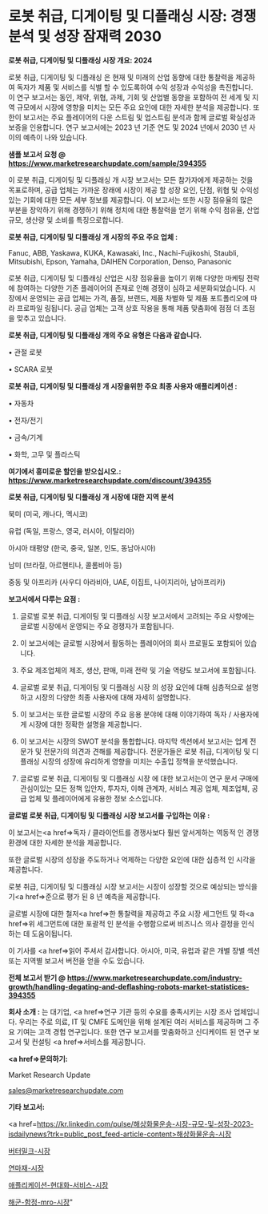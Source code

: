 # 로봇 취급, 디게이팅 및 디플래싱 시장: 경쟁 분석 및 성장 잠재력 2030

<strong>로봇 취급, 디게이팅 및 디플래싱 시장 개요: 2024</strong>

로봇 취급, 디게이팅 및 디플래싱 은 현재 및 미래의 산업 동향에 대한 통찰력을 제공하여 독자가 제품 및 서비스를 식별 할 수 있도록하여 수익 성장과 수익성을 촉진합니다. 이 연구 보고서는 동인, 제약, 위협, 과제, 기회 및 산업별 동향을 포함하여 전 세계 및 지역 규모에서 시장에 영향을 미치는 모든 주요 요인에 대한 자세한 분석을 제공합니다. 또한이 보고서는 주요 플레이어의 다운 스트림 및 업스트림 분석과 함께 글로벌 확실성과 보증을 인용합니다. 연구 보고서에는 2023 년 기준 연도 및 2024 년에서 2030 년 사이의 예측이 나와 있습니다.



<strong>샘플 보고서 요청 @ <a href=https://www.marketresearchupdate.com/sample/394355>https://www.marketresearchupdate.com/sample/394355</a></strong>

이 로봇 취급, 디게이팅 및 디플래싱 개 시장 보고서는 모든 참가자에게 제공하는 것을 목표로하며, 공급 업체는 가까운 장래에 시장이 제공 할 성장 요인, 단점, 위협 및 수익성있는 기회에 대한 모든 세부 정보를 제공합니다. 이 보고서는 또한 시장 점유율의 많은 부분을 장악하기 위해 경쟁하기 위해 정치에 대한 통찰력을 얻기 위해 수익 점유율, 산업 규모, 생산량 및 소비를 특징으로합니다.



<strong>로봇 취급, 디게이팅 및 디플래싱 개 시장의 주요 주요 업체 :</strong>

Fanuc, ABB, Yaskawa, KUKA, Kawasaki, Inc., Nachi-Fujikoshi, Staubli, Mitsubishi, Epson, Yamaha, DAIHEN Corporation, Denso, Panasonic

로봇 취급, 디게이팅 및 디플래싱 산업은 시장 점유율을 높이기 위해 다양한 마케팅 전략에 참여하는 다양한 기존 플레이어의 존재로 인해 경쟁이 심하고 세분화되었습니다. 시장에서 운영되는 공급 업체는 가격, 품질, 브랜드, 제품 차별화 및 제품 포트폴리오에 따라 프로파일 링됩니다. 공급 업체는 고객 상호 작용을 통해 제품 맞춤화에 점점 더 초점을 맞추고 있습니다.



<strong>로봇 취급, 디게이팅 및 디플래싱 개의 주요 유형은 다음과 같습니다.</strong>

• 관절 로봇

• SCARA 로봇



<strong>로봇 취급, 디게이팅 및 디플래싱 개 시장을위한 주요 최종 사용자 애플리케이션 :</strong>

• 자동차

• 전자/전기

• 금속/기계

• 화학, 고무 및 플라스틱



<strong>여기에서 흥미로운 할인을 받으십시오.: <a href=https://www.marketresearchupdate.com/discount/394355>https://www.marketresearchupdate.com/discount/394355</a></strong>



<strong>로봇 취급, 디게이팅 및 디플래싱 개 시장에 대한 지역 분석</strong>

북미 (미국, 캐나다, 멕시코)

유럽 (독일, 프랑스, 영국, 러시아, 이탈리아)

아시아 태평양 (한국, 중국, 일본, 인도, 동남아시아)

남미 (브라질, 아르헨티나, 콜롬비아 등)

중동 및 아프리카 (사우디 아라비아, UAE, 이집트, 나이지리아, 남아프리카)



<strong>보고서에서 다루는 요점 :</strong>

1. 글로벌 로봇 취급, 디게이팅 및 디플래싱 시장 보고서에서 고려되는 주요 사항에는 글로벌 시장에서 운영되는 주요 경쟁자가 포함됩니다.

2. 이 보고서에는 글로벌 시장에서 활동하는 플레이어의 회사 프로필도 포함되어 있습니다.

3. 주요 제조업체의 제조, 생산, 판매, 미래 전략 및 기술 역량도 보고서에 포함됩니다.

4. 글로벌 로봇 취급, 디게이팅 및 디플래싱 시장 의 성장 요인에 대해 심층적으로 설명하고 시장의 다양한 최종 사용자에 대해 자세히 설명합니다.

5. 이 보고서는 또한 글로벌 시장의 주요 응용 분야에 대해 이야기하여 독자 / 사용자에게 시장에 대한 정확한 설명을 제공합니다.

6. 이 보고서는 시장의 SWOT 분석을 통합합니다. 마지막 섹션에서 보고서는 업계 전문가 및 전문가의 의견과 견해를 제공합니다. 전문가들은 로봇 취급, 디게이팅 및 디플래싱 시장의 성장에 유리하게 영향을 미치는 수출입 정책을 분석했습니다.

7. 글로벌 로봇 취급, 디게이팅 및 디플래싱 시장 에 대한 보고서는이 연구 문서 구매에 관심이있는 모든 정책 입안자, 투자자, 이해 관계자, 서비스 제공 업체, 제조업체, 공급 업체 및 플레이어에게 유용한 정보 소스입니다.



<strong>글로벌 로봇 취급, 디게이팅 및 디플래싱 시장 보고서를 구입하는 이유 :</strong>

이 보고서는<a href=>독자 / 클</a>라이언트를 경쟁사보다 훨씬 앞서게하는 역동적 인 경쟁 환경에 대한 자세한 분석을 제공합니다.

또한 글로벌 시장의 성장을 주도하거나 억제하는 다양한 요인에 대한 심층적 인 시각을 제공합니다.

로봇 취급, 디게이팅 및 디플래싱 시장 보고서는 시장이 성장할 것으로 예상되는 방식을 기<a href=>준으로</a> 평가 된 8 년 예측을 제공합니다.

글로벌 시장에 대한 철저<a href=>한 통찰력</a>을 제공하고 주요 시장 세그먼트 및 하<a href=>위 세그</a>먼트에 대한 포괄적 인 분석을 수행함으로써 비즈니스 의사 결정을 인식하는 데 도움이됩니다.

이 기사를 <a href=>읽어 주</a>셔서 감사합니다. 아시아, 미국, 유럽과 같은 개별 장별 섹션 또는 지역별 보고서 버전을 얻을 수도 있습니다.



<strong>전체 보고서 받기 @ <a href=https://www.marketresearchupdate.com/industry-growth/handling-degating-and-deflashing-robots-market-statistices-394355>https://www.marketresearchupdate.com/industry-growth/handling-degating-and-deflashing-robots-market-statistices-394355</a></strong>



<strong>회사 소개 :</strong>
는 대기업, <a href=>연구 기</a>관 등의 수요를 충족시키는 시장 조사 업체입니다. 우리는 주로 의료, IT 및 CMFE 도메인을 위해 설계된 여러 서비스를 제공하며 그 주요 기여는 고객 경험 연구입니다. 또한 연구 보고서를 맞춤화하고 신디케이트 된 연구 보고서 및 컨설팅 <a href=>서비</a>스를 제공합니다.



<strong><a href=>문의하기:</a></strong>

Market Research Update

sales@marketresearchupdate.com



<strong>기타 보고서:</strong>

<a href=https://kr.linkedin.com/pulse/해상화물운송-시장-규모-및-성장-2023-isdailynews?trk=public_post_feed-article-content>해상화물운송-시장</a>

<a href=https://www.linkedin.com/pulse/버터밀크-시장-경쟁-분석-및-성장-잠재력-2029-survey-savvy-insights-360-analysis/>버터밀크-시장</a>

<a href=https://www.linkedin.com/pulse/연마재-시장-규모-및-성장-2023-analytics-alchemy-360-analysis-bmsgf/>연마재-시장</a>

<a href=https://www.linkedin.com/pulse/애플리케이션-현대화-서비스-시장-동향-및-성장-전망-trend-tracking-tips-360-analysis-fnyrf/>애플리케이션-현대화-서비스-시장</a>

<a href=https://www.linkedin.com/pulse/해군-함정-mro-시장-진입-전략-및-위험-평가2030년-isdailynews-ioclc/>해군-함정-mro-시장</a>"
